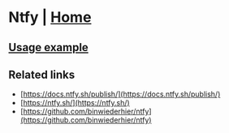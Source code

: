 # Ntfy | [Home](./../../)

## [Usage example](./../../tests/Ntfy/ClientTest.php)

## Related links

* [https://docs.ntfy.sh/publish/](https://docs.ntfy.sh/publish/)
* [https://ntfy.sh/](https://ntfy.sh/)
* [https://github.com/binwiederhier/ntfy](https://github.com/binwiederhier/ntfy)
